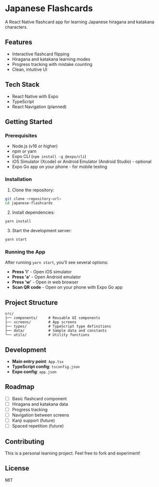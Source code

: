 # Japanese Flashcards

A React Native flashcard app for learning Japanese hiragana and katakana characters.

## Features

-   Interactive flashcard flipping
-   Hiragana and katakana learning modes
-   Progress tracking with mistake counting
-   Clean, intuitive UI

## Tech Stack

-   React Native with Expo
-   TypeScript
-   React Navigation (planned)

## Getting Started

### Prerequisites

-   Node.js (v16 or higher)
-   npm or yarn
-   Expo CLI (`npm install -g @expo/cli`)
-   iOS Simulator (Xcode) or Android Emulator (Android Studio) - optional
-   Expo Go app on your phone - for mobile testing

### Installation

1. Clone the repository:

```bash
git clone <repository-url>
cd japanese-flashcards
```

2. Install dependencies:

```bash
yarn install
```

3. Start the development server:

```bash
yarn start
```

### Running the App

After running `yarn start`, you'll see several options:

-   **Press 'i'** - Open iOS simulator
-   **Press 'a'** - Open Android emulator
-   **Press 'w'** - Open in web browser
-   **Scan QR code** - Open on your phone with Expo Go app

## Project Structure

```
src/
├── components/     # Reusable UI components
├── screens/        # App screens
├── types/          # TypeScript type definitions
├── data/           # Sample data and constants
└── utils/          # Utility functions
```

## Development

-   **Main entry point**: `App.tsx`
-   **TypeScript config**: `tsconfig.json`
-   **Expo config**: `app.json`

## Roadmap

-   [ ] Basic flashcard component
-   [ ] Hiragana and katakana data
-   [ ] Progress tracking
-   [ ] Navigation between screens
-   [ ] Kanji support (future)
-   [ ] Spaced repetition (future)

## Contributing

This is a personal learning project. Feel free to fork and experiment!

## License

MIT
